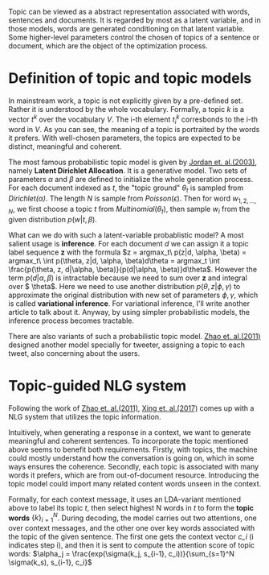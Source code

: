 Topic can be viewed as a abstract representation associated with words, sentences and documents. It is regarded by most as a latent variable, and in those models, words are generated conditioning on that latent variable. Some higher-level parameters control the chosen of topics of a sentence or document, which are the object of the optimization process.

# Definition of topic and topic models

In mainstream work, a topic is not explicitly given by a pre-defined set. Rather it is understood by the whole vocabulary. Formally, a topic *k* is a vector $t^k$ over the vocabulary *V*. The i-th element $t_i^k$ corresbonds to the i-th word in *V*. As you can see, the meaning of a topic is portraited by the words it prefers. With well-chosen parameters, the topics are expected to be distinct, meaningful and coherent.

The most famous probabilistic topic model is given by [Jordan et. al.(2003)](http://www.jmlr.org/papers/v3/blei03a.html), namely **Latent Dirichlet Allocation**. It is a generative model. Two sets of parameters $\alpha$ and $\beta$ are defined to initialize the whole generation process. For each document indexed as *t*, the "topic ground" $\theta_t$ is sampled from *Dirichlet($\alpha$)*. The length *N* is sample from $Poisson(\epsilon)$. Then for word $w_{1, 2,..., N}$, we first choose a topic *t* from $Multinomial(\theta_t)$, then sample $w_i$ from the given distribution $p(w|t, \beta)$.

What can we do with such a latent-variable probablistic model? A most salient usage is **inference**. For each document *d* we can assign it a topic label sequence **z** with the formula $z = argmax_t\ p(z|d, \alpha, \beta) = argmax_t\ \int p(\theta, z|d, \alpha, \beta)d\theta = argmax_t \int \frac{p(\theta, z, d|\alpha, \beta)}{p(d|\alpha, \beta)}d\theta$. However the term $p(d|\alpha, \beta)$ is intractable because we need to sum over **z** and integral over $ \theta$. Here we need to use another distribution $p(\theta, z|\phi, \gamma)$ to approximate the original distribution with new set of parameters $\phi, \gamma$, which is called **variational inference**. For variational inference, I'll write another article to talk about it. Anyway, by using simpler probabilistic models, the inference process becomes tractable.

There are also variants of such a probabilistic topic model. [Zhao et. al.(2011)](https://ink.library.smu.edu.sg/cgi/viewcontent.cgi?article=2374&context=sis_research) designed another model specially for tweeter, assigning a topic to each tweet, also concerning about the users.

# Topic-guided NLG system

Following the work of [Zhao et. al.(2011)](https://ink.library.smu.edu.sg/cgi/viewcontent.cgi?article=2374&context=sis_research), [Xing et. al.(2017)](https://arxiv.org/abs/1606.08340) comes up with a NLG system that utilizes the topic information. 

Intuitively, when generating a response in a context, we want to generate meaningful and coherent sentences. To incorporate the topic mentioned above seems to benefit both requirements. Firstly, with topics, the machine could mostly understand how the conversation is going on, which in some ways ensures the coherence. Secondly, each topic is associated with many words it prefers, which are from out-of-document resource. Introducing the topic model could import many related content words unseen in the context.

Formally, for each context message, it uses an LDA-variant mentioned above to label its topic *t*, then select highest N words in *t* to form the **topic words** $\{k\}_{i=1}^N$. During decoding, the model carries out two attentions, one over context messages, and the other one over key words associated with the topic of the given sentence. The first one gets the context vector *c_i* (i indicates step i), and then it is sent to compute the attention score of topic words: $\alpha_j = \frac{exp(\sigma(k_j, s_{i-1}, c_i))}{\sum_{s=1}^N \sigma(k_s), s_{i-1}, c_i}$

